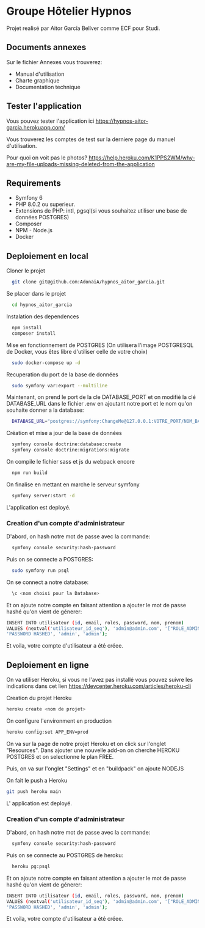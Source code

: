 
# Groupe Hôtelier Hypnos

Projet realisé par Aitor García Bellver comme ECF pour Studi.

## Documents annexes

Sur le fichier Annexes vous trouverez:

- Manual d'utilisation
- Charte graphique
- Documentation technique

## Tester l'application

Vous pouvez tester l'application ici https://hypnos-aitor-garcia.herokuapp.com/

Vous trouverez les comptes de test sur la derniere page du manuel d'utilisation.

Pour quoi on voit pas le photos? https://help.heroku.com/K1PPS2WM/why-are-my-file-uploads-missing-deleted-from-the-application


## Requirements

* Symfony 6
* PHP 8.0.2 ou superieur.
* Extensions de PHP: intl, pgsql(si vous souhaitez utiliser une base de données POSTGRES)
* Composer
* NPM - Node.js
* Docker


## Deploiement en local


Cloner le projet

```bash
  git clone git@github.com:AdonaiA/hypnos_aitor_garcia.git
```

Se placer dans le projet

```bash
  cd hypnos_aitor_garcia
```

Instalation des dependences

```bash
  npm install
  composer install
```

Mise en fonctionnement de POSTGRES (On utilisera l\'image POSTGRESQL de Docker, vous êtes libre d'utiliser celle de votre choix)
```bash
  sudo docker-compose up -d
```

Recuperation du port de la base de données

```bash
  sudo symfony var:export --multiline
```

Maintenant, on prend le port de la cle DATABASE_PORT et on modifié la clé DATABASE_URL dans le fichier .env en ajoutant notre port et le nom qu'on souhaite donner a la database:
```bash
  DATABASE_URL="postgres://symfony:ChangeMe@127.0.0.1:VOTRE_PORT/NOM_BASE_DONNEES?sslmode=disable&charset=utf8"
```

Création et mise a jour de la base de données

```bash
  symfony console doctrine:database:create
  symfony console doctrine:migrations:migrate
```

On compile le fichier sass et js du webpack encore

```bash
  npm run build
```

On finalise en mettant en marche le serveur symfony

```bash
  symfony server:start -d
```

L'application est deployé.

### Creation d'un compte d'administrateur

D'abord, on hash notre mot de passe avec la commande:

```bash
  symfony console security:hash-password
```

Puis on se connecte a POSTGRES:

```bash
  sudo symfony run psql
```

On se connect a notre database:

```bash
  \c <nom choisi pour la Database>
```


Et on ajoute notre compte en faisant attention a ajouter le mot de passe hashé qu'on vient de génerer:

```bash
INSERT INTO utilisateur (id, email, roles, password, nom, prenom)
VALUES (nextval('utilisateur_id_seq'), 'admin@admin.com', '["ROLE_ADMIN"]',
'PASSWORD HASHED', 'admin', 'admin');
```

Et voila, votre compte d'utilisateur a été créee.



## Deploiement en ligne

On va utiliser Heroku, si vous ne l'avez pas installé vous pouvez suivre les indications dans cet lien https://devcenter.heroku.com/articles/heroku-cli

Creation du projet Heroku
```bash
heroku create <nom de projet>
```

On configure l'environment en production
```bash
heroku config:set APP_ENV=prod
```

On va sur la page de notre projet Heroku et on click sur l'onglet "Resources". Dans ajouter une nouvelle add-on on cherche HEROKU POSTGRES et on selectionne le plan FREE.

Puis, on va sur l'onglet "Settings" et en "buildpack" on ajoute NODEJS



On fait le push a Heroku

```bash
git push heroku main
```

L' application est deployé.

### Creation d'un compte d'administrateur

D'abord, on hash notre mot de passe avec la commande:

```bash
  symfony console security:hash-password
```

Puis on se connecte au POSTGRES de heroku:

```bash
  heroku pg:psql
```

Et on ajoute notre compte en faisant attention a ajouter le mot de passe hashé qu'on vient de génerer:

```bash
INSERT INTO utilisateur (id, email, roles, password, nom, prenom)
VALUES (nextval('utilisateur_id_seq'), 'admin@admin.com', '["ROLE_ADMIN"]',
'PASSWORD HASHED', 'admin', 'admin');
```

Et voila, votre compte d'utilisateur a été créee.


